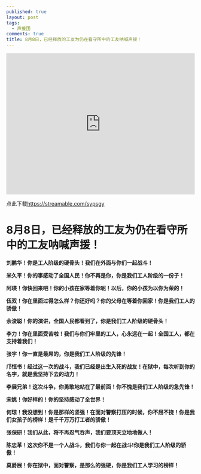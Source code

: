 ```yaml
---
published: true
layout: post
tags:
  - 声援团
comments: true
title: 8月8日，已经释放的工友为仍在看守所中的工友呐喊声援！
---
```


<div style="width: 100%; height: 0px; position: relative; padding-bottom: 75.000%;"><iframe src="https://www.yylep.com/f-3188-h5/4409c690.html?pan=ty" frameborder="0" width="100%" height="100%" allowfullscreen style="width: 100%; height: 100%; position: absolute;"></iframe></div>

点此下载<a href='https://www.yylep.com/f-3188-d/4409c690.mp4?pan=ty'>https://streamable.com/sypsgy</a>


# 8月8日，已经释放的工友为仍在看守所中的工友呐喊声援！

**刘鹏华！你是工人阶级的硬骨头！我们在外面与你们一起战斗！**

**米久平！你的事感动了全国人民！你不再是你，你是我们工人阶级的一份子！**

**阿瑛！你快回来吧！你的小孩在家等着你呢！以后，你的小孩为以你为荣的！**

**伍双！你在里面过得怎么样？你还好吗？你的父母在等着你回家！你是我们工人的骄傲！**

**余浚聪！你的演讲，全国人民都看到了，你是我们工人阶级的硬骨头！**

**李力！你在里面受苦啦！我们与你们牢里的工人，心永远在一起！全国工人，都在支持着我们！**

**张宇！你一直是最屌的，你是我们工人阶级的先锋！**

**邝恒书！经过这一次的战斗，我们已经是出生入死的战友！在狱中，每次听到你的名字，就是我坚持下去的动力！**

**李展兄弟！这次斗争，你勇敢地站在了最前面！你不愧是我们工人阶级的急先锋！**

**宋姚！你好样的！你的坚持感动了全世界！**

**何琼！我没想到！你是那样的坚强！在面对警察打压的时候，你不屈不挠！你是我们女孩子的榜样！是千千万万打工者的骄傲！**

**张保研！我们从此，将不再忍气吞声，我们要顶天立地地做人！**

**陈忠革！这次你不是一个人战斗，我们与你一起在战斗!你是我们工人阶级的骄傲！**

**莫爵展！你在狱中，面对警察，是那么的强硬，你是我们工人学习的榜样！**
